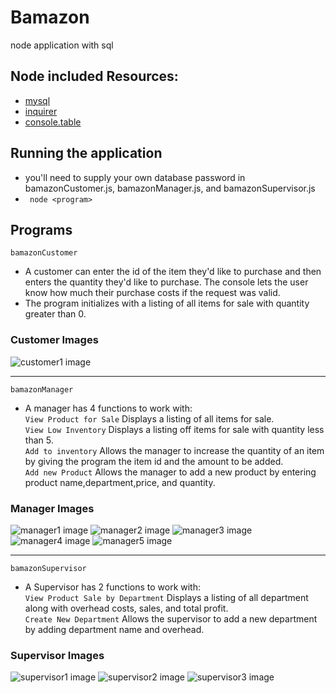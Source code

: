 # Bamazon
node application with sql

## Node included Resources:
- [mysql](https://www.npmjs.com/package/mysql)
- [inquirer](https://www.npmjs.com/package/inquirer)
- [console.table](https://www.npmjs.com/package/console.table)

## Running the application
- you'll need to supply your own database password in bamazonCustomer.js, bamazonManager.js, and bamazonSupervisor.js
- ``` node <program>```

## Programs
```bamazonCustomer```  
 - A customer can enter the id of the item they'd like to purchase and then enters the quantity they'd like to purchase. The console lets the user know how much their purchase costs if the request was valid.    
 - The program initializes with a listing of all items for sale with quantity greater than 0.
 ### Customer Images
 <img src="images/customer1.png" alt="customer1 image">
 <hr>  
 
  ```bamazonManager```  
- A manager has 4 functions to work with:  
```View Product for Sale``` Displays a listing of all items for sale.  
```View Low Inventory``` Displays a listing off items for sale with quantity less than 5.  
```Add to inventory``` Allows the manager to increase the quantity of an item by giving the program the item id and the amount to be added.  
```Add new Product``` Allows the manager to add a new product by entering product name,department,price, and quantity.  

### Manager Images  
<img src="images/manager1.png" alt="manager1 image">  
<img src="images/manager2.png" alt="manager2 image">  
<img src="images/manager3.png" alt="manager3 image">  
<img src="images/manager4.png" alt="manager4 image">  
<img src="images/manager5.png" alt="manager5 image">  
<hr>  

  ```bamazonSupervisor```  
  - A Supervisor has 2 functions to work with:  
  ```View Product Sale by Department``` Displays a listing of all department along with overhead costs, sales, and total profit.  
  ```Create New Department``` Allows the supervisor to add a new department by adding department name and overhead.  
  
  ### Supervisor Images  
  <img src="images/supervisor1.png" alt="supervisor1 image">  
  <img src="images/supervisor2.png" alt="supervisor2 image">  
  <img src="images/supervisor3.png" alt="supervisor3 image">  
